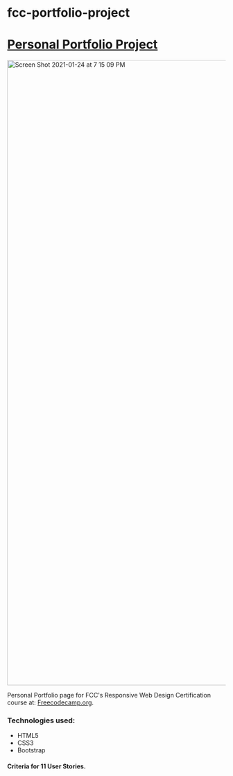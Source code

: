 # fcc-portfolio-project
<h1><a href="https://labmandala.github.io/fcc-portfolio-project/">Personal Portfolio Project</a></h1>
<img width="1440" alt="Screen Shot 2021-01-24 at 7 15 09 PM" src="https://user-images.githubusercontent.com/50532773/105648255-8bd4d600-5e78-11eb-86be-bdf69df05d77.png">

<p>Personal Portfolio page for FCC's Responsive Web Design Certification course at: <a href="https://www.freecodecamp.org" target="_blank">Freecodecamp.org</a>.</p>

<h3>Technologies used: </h3>
<ul>
<li>HTML5</li>
<li>CSS3</li>
<li>Bootstrap</li>
</ul>

<h4>Criteria for 11 User Stories.</h4>
